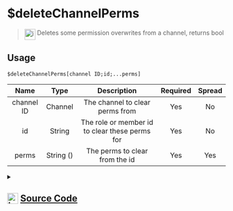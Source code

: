 # $deleteChannelPerms
> <img align="top" src="https://upload.wikimedia.org/wikipedia/commons/thumb/e/e4/Infobox_info_icon.svg/160px-Infobox_info_icon.svg.png?20150409153300" alt="image" width="25" height="auto"> Deletes some permission overwrites from a channel, returns bool
## Usage
```
$deleteChannelPerms[channel ID;id;...perms]
```
| Name | Type | Description | Required | Spread
| :---: | :---: | :---: | :---: | :---: |
channel ID | Channel | The channel to clear perms from | Yes | No
id | String | The role or member id to clear these perms for | Yes | No
perms | String () | The perms to clear from the id | Yes | Yes
<details>
<summary>
    
## <img align="top" src="https://cdn4.iconfinder.com/data/icons/iconsimple-logotypes/512/github-512.png" alt="image" width="25" height="auto">  [Source Code](https://github.com/tryforge/ForgeScript-V2/blob/main/src/native/deleteChannelPerms.ts)
    
</summary>
    
```ts
import { BaseChannel, PermissionFlagsBits, PermissionsString, TextChannel } from "discord.js"
import { ArgType, NativeFunction, Return } from "../structures"

export default new NativeFunction({
    name: "$deleteChannelPerms",
    version: "1.0.3",
    description: "Deletes some permission overwrites from a channel, returns bool",
    brackets: true,
    unwrap: true,
    args: [
        {
            name: "channel ID",
            description: "The channel to clear perms from",
            rest: false,
            required: true,
            type: ArgType.Channel,
            check: (i: BaseChannel) => i.isTextBased() && "permissionOverwrites" in i,
        },
        {
            name: "id",
            description: "The role or member id to clear these perms for",
            rest: false,
            required: true,
            type: ArgType.String,
        },
        {
            name: "perms",
            description: "The perms to clear from the id",
            rest: true,
            type: ArgType.String,
            required: true,
            enum: PermissionFlagsBits,
        },
    ],
    async execute(_, [ch, id, perms]) {
        const channel = ch as TextChannel

        const obj: Partial<Record<PermissionsString, null>> = {}

        perms.forEach((x) => (obj[x as PermissionsString] = null))

        return this.success(!!(await channel.permissionOverwrites.create(id, obj)))
    },
})

```
    
</details>